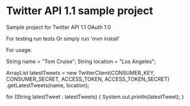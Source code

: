 # Twitter API 1.1 sample project

Sample project for Twitter API 1.1 OAuth 1.0

For testing run tests
Or simply run 'mvn install'

For usage:

String name = "Tom Cruise";
String location = "Los Angeles";

ArrayList<String> latestTweets = new TwitterClient(CONSUMER_KEY, CONSUMER_SECRET, ACCESS_TOKEN, ACCESS_TOKEN_SECRET)
        .getLatestTweets(name, location);

for (String latestTweet : latestTweets) {
    System.out.println(latestTweet);
}
